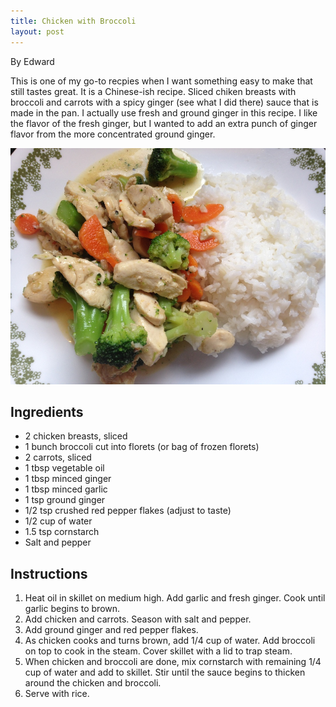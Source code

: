 ```yaml
---
title: Chicken with Broccoli
layout: post
---
```

By Edward

This is one of my go-to recpies when I want something easy to make that
still tastes great. It is a Chinese-ish recipe. Sliced chiken breasts
with broccoli and carrots with a spicy ginger (see what I did there)
sauce that is made in the pan. I actually use fresh and ground ginger in
this recipe. I like the flavor of the fresh ginger, but I wanted to add
an extra punch of ginger flavor from the more concentrated ground
ginger.

![file](/img/image-1403140425715.png)

Ingredients
-----------

-   2 chicken breasts, sliced
-   1 bunch broccoli cut into florets (or bag of frozen florets)
-   2 carrots, sliced
-   1 tbsp vegetable oil
-   1 tbsp minced ginger
-   1 tbsp minced garlic
-   1 tsp ground ginger
-   1/2 tsp crushed red pepper flakes (adjust to taste)
-   1/2 cup of water
-   1.5 tsp cornstarch
-   Salt and pepper

Instructions
------------

1.  Heat oil in skillet on medium high. Add garlic and fresh ginger.
    Cook until garlic begins to brown.
2.  Add chicken and carrots. Season with salt and pepper.
3.  Add ground ginger and red pepper flakes.
4.  As chicken cooks and turns brown, add 1/4 cup of water. Add broccoli
    on top to cook in the steam. Cover skillet with a lid to trap steam.
5.  When chicken and broccoli are done, mix cornstarch with remaining
    1/4 cup of water and add to skillet. Stir until the sauce begins to
    thicken around the chicken and broccoli.
6.  Serve with rice.
